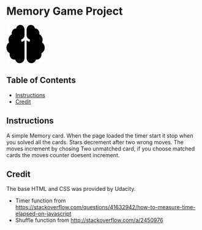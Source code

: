 


# Memory Game Project

<img src="img/brain-solid.svg" height="100px" width="100px" />

## Table of Contents
* [Instructions](#instructions)
* [Credit](#credit)

## Instructions
A simple Memory card. When the page loaded the timer start it stop when you solved all the cards. Stars decrement after two wrong moves. The moves increment by chosing Two unmatched card, if you choose matched cards the moves counter doesent increment. 


## Credit 
The base HTML and CSS  was provided by Udacity. 
- Timer function from https://stackoverflow.com/questions/41632942/how-to-measure-time-elapsed-on-javascript
- Shuffle function from http://stackoverflow.com/a/2450976
